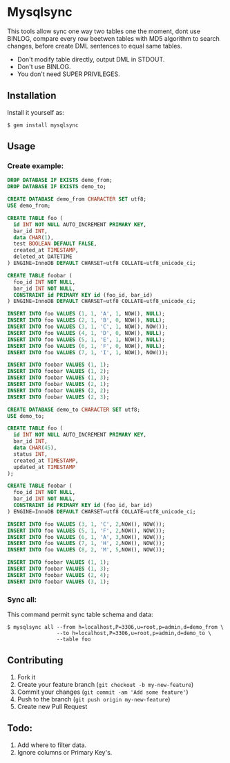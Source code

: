 # Mysqlsync

This tools allow sync one way two tables one the moment, dont use BINLOG, compare
every row beetwen tables with MD5 algorithm to search changes, before create DML
sentences to equal same tables.

- Don't modify table directly, output DML in STDOUT.
- Don't use BINLOG.
- You don't need SUPER PRIVILEGES.

## Installation

Install it yourself as:

    $ gem install mysqlsync

## Usage

### Create example:

```SQL
DROP DATABASE IF EXISTS demo_from;
DROP DATABASE IF EXISTS demo_to;

CREATE DATABASE demo_from CHARACTER SET utf8;
USE demo_from;

CREATE TABLE foo (
  id INT NOT NULL AUTO_INCREMENT PRIMARY KEY,
  bar_id INT,
  data CHAR(1),
  test BOOLEAN DEFAULT FALSE,
  created_at TIMESTAMP,
  deleted_at DATETIME
) ENGINE=InnoDB DEFAULT CHARSET=utf8 COLLATE=utf8_unicode_ci;

CREATE TABLE foobar (
  foo_id INT NOT NULL,
  bar_id INT NOT NULL,
  CONSTRAINT id PRIMARY KEY id (foo_id, bar_id)
) ENGINE=InnoDB DEFAULT CHARSET=utf8 COLLATE=utf8_unicode_ci;

INSERT INTO foo VALUES (1, 1, 'A', 1, NOW(), NULL);
INSERT INTO foo VALUES (2, 1, 'B', 0, NOW(), NULL);
INSERT INTO foo VALUES (3, 1, 'C', 1, NOW(), NOW());
INSERT INTO foo VALUES (4, 1, 'D', 0, NOW(), NULL);
INSERT INTO foo VALUES (5, 1, 'E', 1, NOW(), NULL);
INSERT INTO foo VALUES (6, 1, 'F', 0, NOW(), NULL);
INSERT INTO foo VALUES (7, 1, 'I', 1, NOW(), NOW());

INSERT INTO foobar VALUES (1, 1);
INSERT INTO foobar VALUES (1, 2);
INSERT INTO foobar VALUES (1, 3);
INSERT INTO foobar VALUES (2, 1);
INSERT INTO foobar VALUES (2, 2);
INSERT INTO foobar VALUES (2, 3);

CREATE DATABASE demo_to CHARACTER SET utf8;
USE demo_to;

CREATE TABLE foo (
  id INT NOT NULL AUTO_INCREMENT PRIMARY KEY,
  bar_id INT,
  data CHAR(45),
  status INT,
  created_at TIMESTAMP,
  updated_at TIMESTAMP
);

CREATE TABLE foobar (
  foo_id INT NOT NULL,
  bar_id INT NOT NULL,
  CONSTRAINT id PRIMARY KEY id (foo_id, bar_id)
) ENGINE=InnoDB DEFAULT CHARSET=utf8 COLLATE=utf8_unicode_ci;

INSERT INTO foo VALUES (3, 1, 'C', 2,NOW(), NOW());
INSERT INTO foo VALUES (5, 1, 'F', 2,NOW(), NOW());
INSERT INTO foo VALUES (6, 1, 'A', 3,NOW(), NOW());
INSERT INTO foo VALUES (7, 1, 'H', 2,NOW(), NOW());
INSERT INTO foo VALUES (8, 2, 'M', 5,NOW(), NOW());

INSERT INTO foobar VALUES (1, 1);
INSERT INTO foobar VALUES (1, 3);
INSERT INTO foobar VALUES (2, 4);
INSERT INTO foobar VALUES (3, 1);
```

### Sync all:

This command permit sync table schema and data:

```SHELL
$ mysqlsync all --from h=localhost,P=3306,u=root,p=admin,d=demo_from \
                --to h=localhost,P=3306,u=root,p=admin,d=demo_to \
                --table foo
```

## Contributing

1. Fork it
2. Create your feature branch (`git checkout -b my-new-feature`)
3. Commit your changes (`git commit -am 'Add some feature'`)
4. Push to the branch (`git push origin my-new-feature`)
5. Create new Pull Request

## Todo:

1. Add where to filter data.
2. Ignore columns or Primary Key's.
